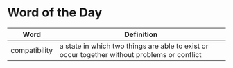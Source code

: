 # Word of the Day

|Word|Definition|
|---|---|
|compatibility|a state in which two things are able to exist or occur together without problems or conflict|